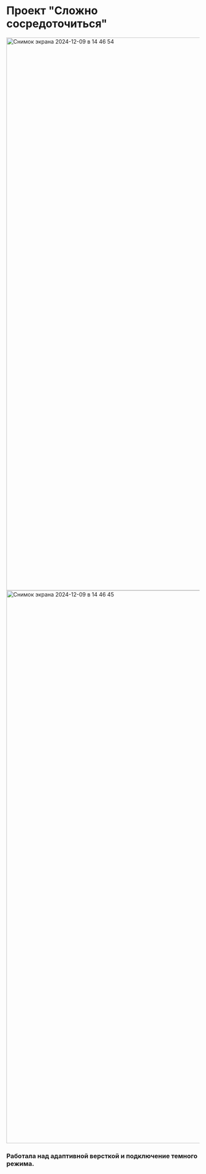 # Проект "Сложно сосредоточиться"

<img width="1440" alt="Снимок экрана 2024-12-09 в 14 46 54" src="https://github.com/user-attachments/assets/f433829b-8a92-430f-8619-e8c9baf261b6">


<img width="1440" alt="Снимок экрана 2024-12-09 в 14 46 45" src="https://github.com/user-attachments/assets/df53d5b4-a9f0-48ca-80ba-a44522218952">


### Работала над адаптивной версткой и подключение темного режима.
